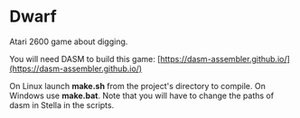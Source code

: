 # Dwarf
Atari 2600 game about digging.

You will need DASM to build this game:
[https://dasm-assembler.github.io/](https://dasm-assembler.github.io/)

On Linux launch **make.sh** from the project's directory to compile.
On Windows use **make.bat**.
Note that you will have to change the paths of dasm in Stella in the scripts.
